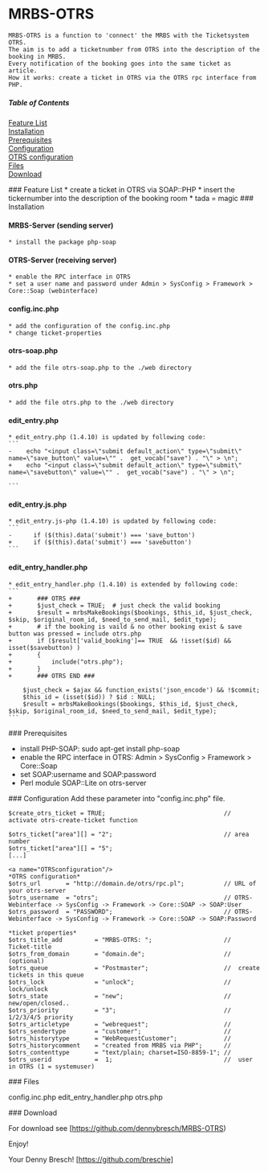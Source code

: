 # MRBS-OTRS
	MRBS-OTRS is a function to 'connect' the MRBS with the Ticketsystem OTRS.
	The aim is to add a ticketnumber from OTRS into the description of the booking in MRBS.
	Every notification of the booking goes into the same ticket as article.
	How it works: create a ticket in OTRS via the OTRS rpc interface from PHP.
	

##### Table of Contents  
[Feature List](#Feature)  
[Installation](#Installation)  
[Prerequisites](#Prerequisites)  
[Configuration](#Configuration)  
[OTRS configuration](#OTRSconfiguration)  
[Files](#Files)  
[Download](#Download)  
  

<a name="Feature"/>
### Feature List
* create a ticket in OTRS via SOAP::PHP
* insert the tickernumber into the description of the booking room
* tada = magic

<a name="Installation"/>
### Installation

#### MRBS-Server (sending server)
	* install the package php-soap
	
#### OTRS-Server (receiving server)
	* enable the RPC interface in OTRS 
	* set a user name and password under Admin > SysConfig > Framework > Core::Soap (webinterface)

#### config.inc.php
	* add the configuration of the config.inc.php
	* change ticket-properties

#### otrs-soap.php
	* add the file otrs-soap.php to the ./web directory

#### otrs.php
	* add the file otrs.php to the ./web directory
	
#### edit_entry.php
	* edit_entry.php (1.4.10) is updated by following code:
	```
	-    echo "<input class=\"submit default_action\" type=\"submit\"  name=\"save_button\" value=\"" .  get_vocab("save") . "\" > \n";
	+    echo "<input class=\"submit default_action\" type=\"submit\"  name=\"savebutton\" value=\"" .  get_vocab("save") . "\" > \n";
	
	```
#### edit_entry.js.php
	* edit_entry.js-php (1.4.10) is updated by following code:
	```
	-      if ($(this).data('submit') === 'save_button')
	+      if ($(this).data('submit') === 'savebutton')	
	```

#### edit_entry_handler.php
	* edit_entry_handler.php (1.4.10) is extended by following code:
	```
	+    	### OTRS ###
	+    	$just_check = TRUE;  # just check the valid booking
	+    	$result = mrbsMakeBookings($bookings, $this_id, $just_check, $skip, $original_room_id, $need_to_send_mail, $edit_type);
	+    	# if the booking is vaild & no other booking exist & save button was pressed = include otrs.php
	+    	if ($result['valid_booking']== TRUE  && !isset($id) && isset($savebutton) )
	+    	{
	+    		include("otrs.php");
	+    	}
	+    	### OTRS END ###
		
		$just_check = $ajax && function_exists('json_encode') && !$commit;
		$this_id = (isset($id)) ? $id : NULL;
		$result = mrbsMakeBookings($bookings, $this_id, $just_check, $skip, $original_room_id, $need_to_send_mail, $edit_type);
	```

<a name="Prerequisites"/>
### Prerequisites

* install PHP-SOAP:  sudo apt-get install php-soap
* enable the RPC interface in OTRS: Admin > SysConfig > Framework > Core::Soap
* set SOAP:username and SOAP:password
* Perl module SOAP::Lite on otrs-server


<a name="Configuration"/>
### Configuration
Add these parameter into "config.inc.php" file.

```no-highlight
$create_otrs_ticket = TRUE; 								// activate otrs-create-ticket function

$otrs_ticket["area"][] = "2";								// area number
$otrs_ticket["area"][] = "5";
[...]

<a name="OTRSconfiguration"/>
*OTRS configuration*
$otrs_url      	= "http://domain.de/otrs/rpc.pl"; 			// URL of your otrs-server
$otrs_username	= "otrs";									// OTRS-Webinterface -> SysConfig -> Framework -> Core::SOAP -> SOAP:User
$otrs_password 	= "PASSWORD";								// OTRS-Webinterface -> SysConfig -> Framework -> Core::SOAP -> SOAP:Password

*ticket properties*
$otrs_title_add			= "MRBS-OTRS: ";					//	Ticket-title
$otrs_from_domain		= "domain.de";						//	(optional)	
$otrs_queue				= "Postmaster";						//	create tickets in this queue
$otrs_lock				= "unlock";							//  lock/unlock
$otrs_state				= "new";							//  new/open/closed..
$otrs_priority			= "3";								//	1/2/3/4/5 priority
$otrs_articletype 		= "webrequest";						//		
$otrs_sendertype		= "customer";						//	
$otrs_historytype 		= "WebRequestCustomer";				//	
$otrs_historycomment	= "created from MRBS via PHP";		//		
$otrs_contenttype		= "text/plain; charset=ISO-8859-1";	//	
$otrs_userid			=  1;								//	user in OTRS (1 = systemuser)		
```

<a name="Files"/>
### Files

config.inc.php
edit_entry_handler.php
otrs.php

<a name="Download"/>
### Download

For download see [https://github.com/dennybresch/MRBS-OTRS)


Enjoy!

Your Denny Bresch!
[https://github.com/breschie]
 
 
